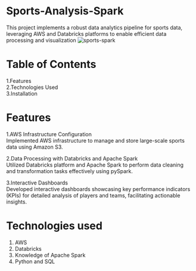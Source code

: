 # Sports-Analysis-Spark
This project implements a robust data analytics pipeline for sports data, leveraging AWS and Databricks platforms to enable efficient data processing and visualization
![sports-spark](https://github.com/ParvaM/Sports-Analysis-Spark/assets/61366663/e3153e2d-050d-460e-839f-f78fc662fab8)

# Table of Contents
1.Features  
2.Technologies Used  
3.Installation  

# Features
1.AWS Infrastructure Configuration  
Implemented AWS infrastructure to manage and store large-scale sports data using Amazon S3.  

2.Data Processing with Databricks and Apache Spark  
Utilized Databricks platform and Apache Spark to perform data cleaning and transformation tasks effectively using pySpark.  

3.Interactive Dashboards  
Developed interactive dashboards showcasing key performance indicators (KPIs) for detailed analysis of players and teams, facilitating actionable insights.

# Technologies used
1. AWS 
2. Databricks 
3. Knowledge of Apache Spark
4. Python and SQL

